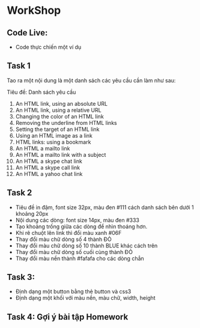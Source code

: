 # WorkShop

## Code Live:

- Code thực chiến một ví dụ

## Task 1

Tao ra một nội dung là một danh sách các yêu cầu cần làm như sau: 

Tiêu đề: Danh sách yêu cầu

1. An HTML link, using an absolute URL
2. An HTML link, using a relative URL
3. Changing the color of an HTML link
4. Removing the underline from HTML links
5. Setting the target of an HTML link
6. Using an HTML image as a link
7. HTML links: using a bookmark
8. An HTML a mailto link
9. An HTML a mailto link with a subject
10. An HTML a skype chat link
11. An HTML a skype call link
12. An HTML a yahoo chat link


## Task 2

- Tiêu đề in đậm, font size 32px, màu đen #111 cách danh sách bên dưới 1 khoảng 20px
- Nội dung các dòng: font size 14px, màu đen #333
- Tạo khoảng trống giữa các dòng để nhìn thoáng hơn.
- Khi rê chuột lên link thì đổi màu xanh #06F
- Thay đổi màu chữ dòng số 4 thành ĐỎ
- Thay đổi màu chữ dòng số 10 thành BLUE khác cách trên
- Thay đổi màu chữ dòng số cuối cùng thành ĐỎ
- Thay đổi màu nền thành #fafafa cho các dòng chẳn

## Task 3: 

- Định dạng một button bằng thẻ button và css3
- Định dạng một khối với màu nền, màu chữ, width, height


## Task 4: Gợi ý bài tập Homework